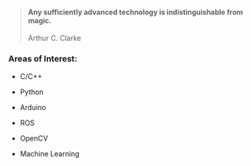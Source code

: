 > #### Any sufficiently advanced technology is indistinguishable from magic.
> Arthur C. Clarke 
 
 
 
### Areas of Interest:

- C/C++

- Python

- Arduino

- ROS

- OpenCV

- Machine Learning
